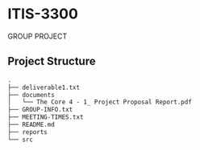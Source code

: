 # ITIS-3300
GROUP PROJECT


## Project Structure

```txt
.
├── deliverable1.txt
├── documents
│   └── The Core 4 - 1_ Project Proposal Report.pdf
├── GROUP-INFO.txt
├── MEETING-TIMES.txt
├── README.md
├── reports
└── src
